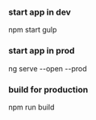 ### start app in dev

npm start
gulp

### start app in prod

ng serve --open --prod

### build for production

npm run build